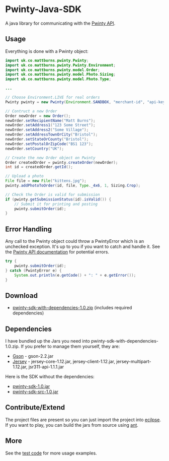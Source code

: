 Pwinty-Java-SDK
===============

A java library for communicating with the [Pwinty API](http://www.pwinty.com/api.html).


Usage
-----

Everything is done with a Pwinty object:

``` java
import uk.co.mattburns.pwinty.Pwinty;
import uk.co.mattburns.pwinty.Pwinty.Environment;
import uk.co.mattburns.pwinty.model.Order;
import uk.co.mattburns.pwinty.model.Photo.Sizing;
import uk.co.mattburns.pwinty.model.Photo.Type;

...

// Choose Environment.LIVE for real orders
Pwinty pwinty = new Pwinty(Environment.SANDBOX, "merchant-id", "api-key");

// Contruct a new Order
Order newOrder = new Order();
newOrder.setRecipientName("Matt Burns");
newOrder.setAddress1("123 Some Street");
newOrder.setAddress2("Some Village");
newOrder.setAddressTownOrCity("Bristol");
newOrder.setStateOrCounty("Bristol");
newOrder.setPostalOrZipCode("BS1 123");
newOrder.setCountry("UK");

// Create the new Order object on Pwinty
Order createdOrder = pwinty.createOrder(newOrder);
int id = createdOrder.getId();

// Upload a photo
File file = new File("kittens.jpg");
pwinty.addPhotoToOrder(id, file, Type._4x6, 1, Sizing.Crop);

// Check the Order is valid for submission
if (pwinty.getSubmissionStatus(id).isValid()) {
	// Submit it for printing and posting
	pwinty.submitOrder(id);
}
```


Error Handling
--------------

Any call to the Pwinty object could throw a PwintyError which is an unchecked exception. It's up to you if you want to catch and handle it. See the [Pwinty API documentation](http://www.pwinty.com/api.html) for potential errors.

``` java
try {
	pwinty.submitOrder(id);
} catch (PwintyError e) {
	System.out.println(e.getCode() + ": " + e.getError());
}
```

Download
--------

- [pwinty-sdk-with-dependencies-1.0.zip](https://github.com/downloads/mattburns/pwinty-java-sdk/pwinty-sdk-with-dependencies-1.0.zip) (includes required dependencies)


Dependencies
------------

I have bundled up the Jars you need into pwinty-sdk-with-dependencies-1.0.zip. If you prefer to manage them yourself, they are:

- [Gson](https://code.google.com/p/google-gson/) - gson-2.2.jar
- [Jersey](http://jersey.java.net/) - jersey-core-1.12.jar, jersey-client-1.12.jar, jersey-multipart-1.12.jar, jsr311-api-1.1.1.jar

Here is the SDK without the dependencies:

- [pwinty-sdk-1.0.jar](https://github.com/downloads/mattburns/pwinty-java-sdk/pwinty-sdk-1.0.jar)
- [pwinty-sdk-src-1.0.jar](https://github.com/downloads/mattburns/pwinty-java-sdk/pwinty-sdk-src-1.0.jar)


Contribute/Extend
-----------------

The project files are present so you can just import the project into [ecilpse](http://www.eclipse.org/).
If you want to play, you can build the jars from source using [ant](http://ant.apache.org/). 

More
----

See the [test code](https://github.com/mattburns/pwinty-java-sdk/blob/master/pwinty-java-sdk/src/test/uk/co/mattburns/pwinty/PwintyTest.java) for more usage examples.
